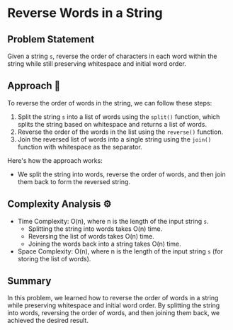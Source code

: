 # Reverse Words in a String

## Problem Statement

Given a string `s`, reverse the order of characters in each word within the string while still preserving whitespace and initial word order.

## Approach 🌟

To reverse the order of words in the string, we can follow these steps:

1. Split the string `s` into a list of words using the `split()` function, which splits the string based on whitespace and returns a list of words.
2. Reverse the order of the words in the list using the `reverse()` function.
3. Join the reversed list of words into a single string using the `join()` function with whitespace as the separator.

Here's how the approach works:
- We split the string into words, reverse the order of words, and then join them back to form the reversed string.

## Complexity Analysis ⚙️

- Time Complexity: O(n), where n is the length of the input string `s`.
  - Splitting the string into words takes O(n) time.
  - Reversing the list of words takes O(n) time.
  - Joining the words back into a string takes O(n) time.
- Space Complexity: O(n), where n is the length of the input string `s` (for storing the list of words).

## Summary

In this problem, we learned how to reverse the order of words in a string while preserving whitespace and initial word order. By splitting the string into words, reversing the order of words, and then joining them back, we achieved the desired result.
